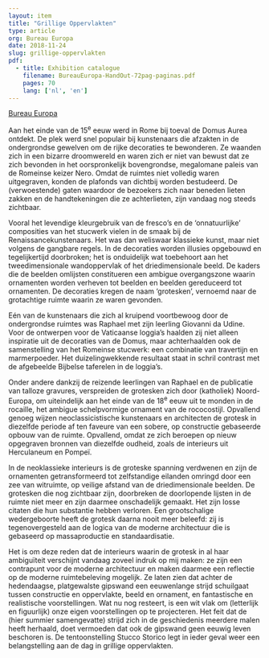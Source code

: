 ```yaml
---
layout: item
title: "Grillige Oppervlakten"
type: article
org: Bureau Europa
date: 2018-11-24
slug: grillige-oppervlakten
pdf:
  - title: Exhibition catalogue
    filename: BureauEuropa-HandOut-72pag-paginas.pdf
    pages: 70
    lang: ['nl', 'en']
---
```

[Bureau Europa](https://www.bureau-europa.nl/stucco-storico/)

Aan het einde van de 15<sup>e</sup> eeuw werd in Rome bij toeval de Domus Aurea ontdekt. De plek werd snel populair bij kunstenaars die afzakten in de ondergrondse gewelven om de rijke decoraties te bewonderen. Ze waanden zich in een bizarre droomwereld en waren zich er niet van bewust dat ze zich bevonden in het oorspronkelijk bovengrondse, megalomane paleis van de Romeinse keizer Nero. Omdat de ruimtes niet volledig waren uitgegraven, konden de plafonds van dichtbij worden bestudeerd. De (verwoestende) gaten waardoor de bezoekers zich naar beneden lieten zakken en de handtekeningen die ze achterlieten, zijn vandaag nog steeds zichtbaar.

Vooral het levendige kleurgebruik van de fresco’s en de ‘onnatuurlijke’ composities van het stucwerk vielen in de smaak bij de Renaissancekunstenaars. Het was dan weliswaar klassieke kunst, maar niet volgens de gangbare regels. In de decoraties worden illusies opgebouwd en tegelijkertijd doorbroken; het is onduidelijk wat toebehoort aan het tweedimensionale wandoppervlak of het driedimensionale beeld. De kaders die de beelden omlijsten constitueren een ambigue overgangszone waarin ornamenten worden verheven tot beelden en beelden gereduceerd tot ornamenten. De decoraties kregen de naam ‘grotesken’, vernoemd naar de grotachtige ruimte waarin ze waren gevonden.

Eén van de kunstenaars die zich al kruipend voortbewoog door de ondergrondse ruimtes was Raphael met zijn leerling Giovanni da Udine. Voor de ontwerpen voor de Vaticaanse loggia’s haalden zij niet alleen inspiratie uit de decoraties van de Domus, maar achterhaalden ook de samenstelling van het Romeinse stucwerk: een combinatie van travertijn en marmerpoeder. Het duizelingwekkende resultaat staat in schril contrast met de afgebeelde Bijbelse taferelen in de loggia’s.

Onder andere dankzij de reizende leerlingen van Raphael en de publicatie van talloze gravures, verspreiden de grotesken zich door (katholiek) Noord-Europa, om uiteindelijk aan het einde van de 18<sup>e</sup> eeuw uit te monden in de rocaille, het ambigue schelpvormige ornament van de rococostijl. Opvallend genoeg wijzen neoclassicistische kunstenaars en architecten de grotesk in diezelfde periode af ten faveure van een sobere, op constructie gebaseerde opbouw van de ruimte. Opvallend, omdat ze zich beroepen op nieuw opgegraven bronnen van diezelfde oudheid, zoals de interieurs uit Herculaneum en Pompeï.

In de neoklassieke interieurs is de groteske spanning verdwenen en zijn de ornamenten getransformeerd tot zelfstandige eilanden omringd door een zee van witruimte, op veilige afstand van de driedimensionale beelden. De grotesken die nog zichtbaar zijn, doorbreken de doorlopende lijsten in de ruimte niet meer en zijn daarmee onschadelijk gemaakt. Het zijn losse citaten die hun substantie hebben verloren. Een grootschalige wedergeboorte heeft de grotesk daarna nooit meer beleefd: zij is tegenovergesteld aan de logica van de moderne architectuur die is gebaseerd op massaproductie en standaardisatie.

Het is om deze reden dat de interieurs waarin de grotesk in al haar ambiguïteit verschijnt vandaag zoveel indruk op mij maken: ze zijn een contrapunt voor de moderne architectuur en maken daarmee een reflectie op de moderne ruimtebeleving mogelijk. Ze laten zien dat achter de hedendaagse, platgewalste gipswand een eeuwenlange strijd schuilgaat tussen constructie en oppervlakte, beeld en ornament, en fantastische en realistische voorstellingen. Wat nu nog resteert, is een wit vlak om (letterlijk en figuurlijk) onze eigen voorstellingen op te projecteren. Het feit dat de (hier summier samengevatte) strijd zich in de geschiedenis meerdere malen heeft herhaald, doet vermoeden dat ook de gipswand geen eeuwig leven beschoren is. De tentoonstelling Stucco Storico legt in ieder geval weer een belangstelling aan de dag in grillige oppervlakten.